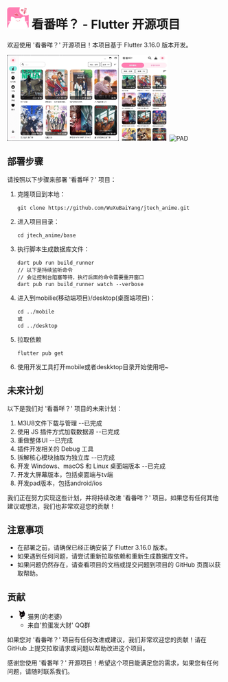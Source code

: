 # <img alt="app-logo" height="50" width="50" src="./readme/app_logo.png"/> 看番咩？ - Flutter 开源项目

欢迎使用 '看番咩？' 开源项目！本项目基于 Flutter 3.16.0 版本开发。

<img alt="桌面端" height="200" width="260" src="./readme/desktop.png"/>
<img alt="桌面端" height="200" width="110" src="./readme/mobile.jpg"/>
<img alt="PAD" height="200" width="110" src="./readme/pad.png"/>

## 部署步骤

请按照以下步骤来部署 '看番咩？' 项目：

1. 克隆项目到本地：
   ```
   git clone https://github.com/WuXuBaiYang/jtech_anime.git
   ```

2. 进入项目目录：
   ```
   cd jtech_anime/base
   ```

3. 执行脚本生成数据库文件：
   ```
   dart pub run build_runner
   // 以下是持续监听命令
   // 会让控制台阻塞等待，执行后面的命令需要重开窗口
   dart pub run build_runner watch --verbose
   ```

4. 进入到mobilie(移动端项目)/desktop(桌面端项目)：
   ```
   cd ../mobile
   或
   cd ../desktop
   ```
5. 拉取依赖
   ```
   flutter pub get
   ```
6. 使用开发工具打开mobile或者deskktop目录开始使用吧~

## 未来计划

以下是我们对 '看番咩？' 项目的未来计划：

1. M3U8文件下载与管理 --已完成
2. 使用 JS 插件方式加载数据源 --已完成
3. 重做整体UI --已完成
4. 插件开发相关的 Debug 工具
5. 拆解核心模块抽取为独立库 --已完成
6. 开发 Windows、macOS 和 Linux 桌面端版本 --已完成
7. 开发大屏幕版本，包括桌面端与tv端
8. 开发pad版本，包括android/ios

我们正在努力实现这些计划，并将持续改进 '看番咩？' 项目。如果您有任何其他建议或想法，我们也非常欢迎您的贡献！

## 注意事项

- 在部署之前，请确保已经正确安装了 Flutter 3.16.0 版本。
- 如果遇到任何问题，请尝试重新拉取依赖和重新生成数据库文件。
- 如果问题仍然存在，请查看项目的文档或提交问题到项目的 GitHub 页面以获取帮助。

## 贡献

- <img alt="猫男的头像" height="20" width="20" src="./readme/avatar_mao.jpg"/> 猫男(的老婆)
    - 来自'煎蛋发大财' QQ群

如果您对 '看番咩？' 项目有任何改进或建议，我们非常欢迎您的贡献！请在 GitHub 上提交拉取请求或问题以帮助改进这个项目。

感谢您使用 '看番咩？' 开源项目！希望这个项目能满足您的需求，如果您有任何问题，请随时联系我们。